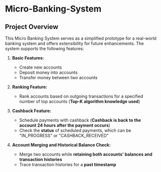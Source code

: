 # Micro-Banking-System

## Project Overview

This Micro Banking System serves as a simplified prototype for a real-world banking system and offers extensibility for future enhancements. The system supports the following features:

1. **Basic Features:**
   - Create new accounts
   - Deposit money into accounts
   - Transfer money between two accounts

2. **Ranking Feature:**
   - Rank accounts based on outgoing transactions for a specified number of top accounts (**Top-K algorithm knowledge used**)

3. **Cashback Feature:**
   - Schedule payments with cashback (**Cashback is back to the account 24 hours after the payment occurs**)
   - Check the **status** of scheduled payments, which can be "IN_PROGRESS" or "CASHBACK_RECEIVED"

4. **Account Merging and Historical Balance Check:**
   - Merge two accounts while **retaining both accounts' balances and transaction histories**
   - Trace transaction histories for a **past timestamp**

